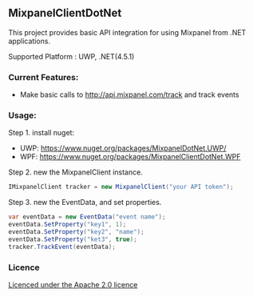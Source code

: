 ## MixpanelClientDotNet

This project provides basic API integration for using Mixpanel from .NET
applications.  

Supported Platform : UWP, .NET(4.5.1)

### Current Features:

* Make basic calls to http://api.mixpanel.com/track and track events

### Usage:

Step 1. install nuget:
* UWP: https://www.nuget.org/packages/MixpanelDotNet.UWP/
* WPF: https://www.nuget.org/packages/MixpanelClientDotNet.WPF

Step 2. new the MixpanelClient instance.

```csharp
IMixpanelClient tracker = new MixpanelClient("your API token");
```

Step 3. new the EventData, and set properties.

```csharp
var eventData = new EventData("event name");
eventData.SetProperty("key1", 1);
eventData.SetProperty("key2", "name");
eventData.SetProperty("ket3", true);
tracker.TrackEvent(eventData);
```

### Licence

[Licenced under the Apache 2.0 licence](https://github.com/poumason/Mixpanel.Net.Client/blob/master/license.txt)
